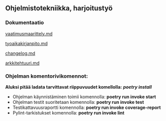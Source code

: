 ## Ohjelmistotekniikka, harjoitustyö

### Dokumentaatio

[vaatimusmaarittely.md](https://github.com/ThomasGrundstrom/ot-harjoitustyo/blob/master/dokumentaatio/vaatimusmaarittely.md)

[tyoaikakirjanpito.md](https://github.com/ThomasGrundstrom/ot-harjoitustyo/blob/master/dokumentaatio/tyoaikakirjanpito.md)

[changelog.md](https://github.com/ThomasGrundstrom/ot-harjoitustyo/blob/master/dokumentaatio/changelog.md)

[arkkitehtuuri.md](https://github.com/ThomasGrundstrom/ot-harjoitustyo/blob/master/dokumentaatio/arkkitehtuuri.md)


### Ohjelman komentorivikomennot:

**Aluksi pitää ladata tarvittavat riippuvuudet komellolla:** _**poetry install**_

- Ohjelman käynnistäminen toimii komennolla: **poetry run invoke start**
- Ohjelman testit suoritetaan komennolla: **poetry run invoke test**
- Testikattavuusraportti komennolla: **poetry run invoke coverage-report**
- Pylint-tarkistukset komennolla: **poetry run invoke lint**

